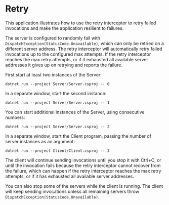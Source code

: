 # Retry

This application illustrates how to use the retry interceptor to retry failed invocations and make the application
resilient to failures.

The server is configured to randomly fail with `DispatchException(StatusCode.Unavailable)`, which can only be retried
on a different server address. The retry interceptor will automatically retry failed invocations up to the configured
max attempts. If the retry interceptor reaches the max retry attempts, or if it exhausted all available server addresses
it gives up on retrying and reports the failure.

First start at least two instances of the Server:

```shell
dotnet run --project Server/Server.csproj -- 0
```

In a separate window, start the second instance:

```shell
dotnet run --project Server/Server.csproj -- 1
```

You can start additional instances of the Server, using consecutive numbers:

```shell
dotnet run --project Server/Server.csproj -- 2
```

In a separate window, start the Client program, passing the number of server instances as an argument:

```shell
dotnet run --project Client/Client.csproj -- 3
```

The client will continue sending invocations until you stop it with Ctrl+C, or until the invocation fails because the
retry interceptor cannot recover from the failure, which can happen if the retry interceptor reaches the max retry
attempts, or if it has exhausted all available server addresses.

You can also stop some of the servers while the client is running. The client will keep sending invocations unless all
remaining servers throw `DispatchException(StatusCode.Unavailable)`.

